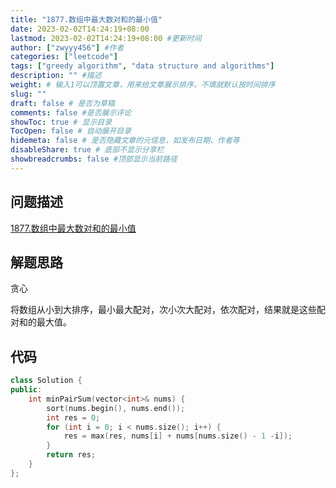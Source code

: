 ```yaml
---
title: "1877.数组中最大数对和的最小值"
date: 2023-02-02T14:24:19+08:00
lastmod: 2023-02-02T14:24:19+08:00 #更新时间
author: ["zwyyy456"] #作者
categories: ["leetcode"]
tags: ["greedy algorithm", "data structure and algorithms"]
description: "" #描述
weight: # 输入1可以顶置文章，用来给文章展示排序，不填就默认按时间排序
slug: ""
draft: false # 是否为草稿
comments: false #是否展示评论
showToc: true # 显示目录
TocOpen: false # 自动展开目录
hidemeta: false # 是否隐藏文章的元信息，如发布日期、作者等
disableShare: true # 底部不显示分享栏
showbreadcrumbs: false #顶部显示当前路径
---
```

## 问题描述
[1877.数组中最大数对和的最小值](https://leetcode.cn/problems/minimize-maximum-pair-sum-in-array/)

## 解题思路
贪心

将数组从小到大排序，最小最大配对，次小次大配对，依次配对，结果就是这些配对和的最大值。

## 代码
```cpp
class Solution {
public:
    int minPairSum(vector<int>& nums) {
        sort(nums.begin(), nums.end());
        int res = 0;
        for (int i = 0; i < nums.size(); i++) {
            res = max(res, nums[i] + nums[nums.size() - 1 -i]);
        }
        return res;
    }
};
```

